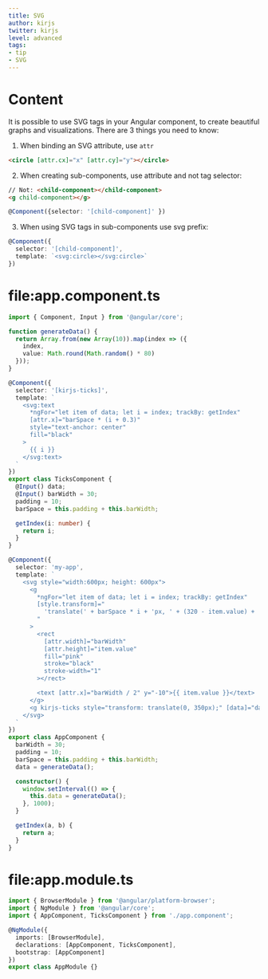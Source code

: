 ```yaml
---
title: SVG
author: kirjs
twitter: kirjs
level: advanced
tags:
- tip
- SVG
---
```


# Content
It is possible to use SVG tags in your Angular component, to create beautiful graphs and visualizations. There are 3 things you need to know: 

1. When binding an SVG attribute, use `attr`
```html
<circle [attr.cx]="x" [attr.cy]="y"></circle>
```

2. When creating sub-components, use attribute and not tag selector:
```html
// Not: <child-component></child-component>
<g child-component></g>
```
```typescript
@Component({selector: '[child-component]' })
```

3. When using SVG tags in sub-components use svg prefix:
```typescript
@Component({
  selector: '[child-component]',
  template: `<svg:circle></svg:circle>`
})
```

# file:app.component.ts
```typescript
import { Component, Input } from '@angular/core';

function generateData() {
  return Array.from(new Array(10)).map(index => ({
    index,
    value: Math.round(Math.random() * 80)
  }));
}

@Component({
  selector: '[kirjs-ticks]',
  template: `
    <svg:text
      *ngFor="let item of data; let i = index; trackBy: getIndex"
      [attr.x]="barSpace * (i + 0.3)"
      style="text-anchor: center"
      fill="black"
    >
      {{ i }}
    </svg:text>
  `
})
export class TicksComponent {
  @Input() data;
  @Input() barWidth = 30;
  padding = 10;
  barSpace = this.padding + this.barWidth;

  getIndex(i: number) {
    return i;
  }
}

@Component({
  selector: 'my-app',
  template: `
    <svg style="width:600px; height: 600px">
      <g
        *ngFor="let item of data; let i = index; trackBy: getIndex"
        [style.transform]="
          'translate(' + barSpace * i + 'px, ' + (320 - item.value) + 'px)'
        "
      >
        <rect
          [attr.width]="barWidth"
          [attr.height]="item.value"
          fill="pink"
          stroke="black"
          stroke-width="1"
        ></rect>

        <text [attr.x]="barWidth / 2" y="-10">{{ item.value }}</text>
      </g>
      <g kirjs-ticks style="transform: translate(0, 350px);" [data]="data"></g>
    </svg>
  `
})
export class AppComponent {
  barWidth = 30;
  padding = 10;
  barSpace = this.padding + this.barWidth;
  data = generateData();

  constructor() {
    window.setInterval(() => {
      this.data = generateData();
    }, 1000);
  }

  getIndex(a, b) {
    return a;
  }
}

```

# file:app.module.ts
```typescript
import { BrowserModule } from '@angular/platform-browser';
import { NgModule } from '@angular/core';
import { AppComponent, TicksComponent } from './app.component';

@NgModule({
  imports: [BrowserModule],
  declarations: [AppComponent, TicksComponent],
  bootstrap: [AppComponent]
})
export class AppModule {}
```
